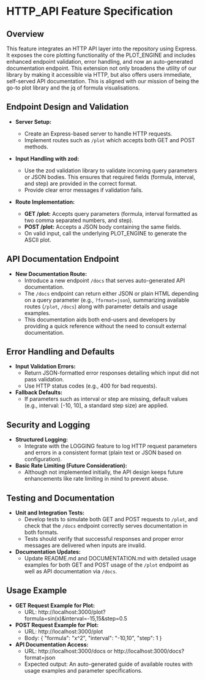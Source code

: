 # HTTP_API Feature Specification

## Overview
This feature integrates an HTTP API layer into the repository using Express. It exposes the core plotting functionality of the PLOT_ENGINE and includes enhanced endpoint validation, error handling, and now an auto-generated documentation endpoint. This extension not only broadens the utility of our library by making it accessible via HTTP, but also offers users immediate, self-served API documentation. This is aligned with our mission of being the go-to plot library and the jq of formula visualisations.

## Endpoint Design and Validation
- **Server Setup:**
  - Create an Express-based server to handle HTTP requests.
  - Implement routes such as `/plot` which accepts both GET and POST methods.

- **Input Handling with zod:**
  - Use the zod validation library to validate incoming query parameters or JSON bodies. This ensures that required fields (formula, interval, and step) are provided in the correct format.
  - Provide clear error messages if validation fails.

- **Route Implementation:**
  - **GET /plot:** Accepts query parameters (formula, interval formatted as two comma separated numbers, and step).
  - **POST /plot:** Accepts a JSON body containing the same fields.
  - On valid input, call the underlying PLOT_ENGINE to generate the ASCII plot.

## API Documentation Endpoint
- **New Documentation Route:**
  - Introduce a new endpoint `/docs` that serves auto-generated API documentation.
  - The `/docs` endpoint can return either JSON or plain HTML depending on a query parameter (e.g., `?format=json`), summarizing available routes (`/plot`, `/docs`) along with parameter details and usage examples.
  - This documentation aids both end-users and developers by providing a quick reference without the need to consult external documentation.

## Error Handling and Defaults
- **Input Validation Errors:**
  - Return JSON-formatted error responses detailing which input did not pass validation.
  - Use HTTP status codes (e.g., 400 for bad requests).
- **Fallback Defaults:**
  - If parameters such as interval or step are missing, default values (e.g., interval: [-10, 10], a standard step size) are applied.

## Security and Logging
- **Structured Logging:**
  - Integrate with the LOGGING feature to log HTTP request parameters and errors in a consistent format (plain text or JSON based on configuration).
- **Basic Rate Limiting (Future Consideration):**
  - Although not implemented initially, the API design keeps future enhancements like rate limiting in mind to prevent abuse.

## Testing and Documentation
- **Unit and Integration Tests:**
  - Develop tests to simulate both GET and POST requests to `/plot`, and check that the `/docs` endpoint correctly serves documentation in both formats.
  - Tests should verify that successful responses and proper error messages are delivered when inputs are invalid.
- **Documentation Updates:**
  - Update README.md and DOCUMENTATION.md with detailed usage examples for both GET and POST usage of the `/plot` endpoint as well as API documentation via `/docs`.

## Usage Example
- **GET Request Example for Plot:**
  - URL: http://localhost:3000/plot?formula=sin(x)&interval=-15,15&step=0.5
- **POST Request Example for Plot:**
  - URL: http://localhost:3000/plot
  - Body: { "formula": "x^2", "interval": "-10,10", "step": 1 }
- **API Documentation Access:**
  - URL: http://localhost:3000/docs or http://localhost:3000/docs?format=json
  - Expected output: An auto-generated guide of available routes with usage examples and parameter specifications.
